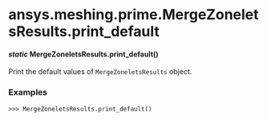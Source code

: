 # ansys.meshing.prime.MergeZoneletsResults.print_default



#### *static* MergeZoneletsResults.print_default()

Print the default values of `MergeZoneletsResults` object.

### Examples

```pycon
>>> MergeZoneletsResults.print_default()
```

<!-- !! processed by numpydoc !! -->
